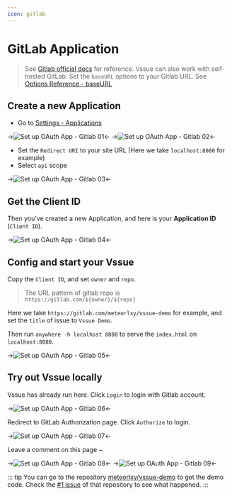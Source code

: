 ```yaml
---
icon: gitlab
---
```


# GitLab Application

> See [Gitlab official docs](https://docs.gitlab.com/ce/integration/oauth_provider.html#adding-an-application-through-the-profile) for reference.
> Vssue can also work with self-hosted GitLab. Set the `baseURL` options to your Gitlab URL. See [Options Reference - baseURL](../options/README.md#baseurl)

## Create a new Application

- Go to [Settings - Applications](https://gitlab.com/profile/applications)

->![Set up OAuth App - Gitlab 01](/img/oauth-app-gitlab-01.png)<-
->![Set up OAuth App - Gitlab 02](/img/oauth-app-gitlab-02.png)<-

- Set the `Redirect URI` to your site URL (Here we take `localhost:8080` for example)
- Select `api` scope

->![Set up OAuth App - Gitlab 03](/img/oauth-app-gitlab-03.png)<-

## Get the Client ID

Then you’ve created a new Application, and here is your **Application ID** (`Client ID`).

->![Set up OAuth App - Gitlab 04](/img/oauth-app-gitlab-04.png)<-

## Config and start your Vssue

Copy the `Client ID`, and set `owner` and `repo`.

> The URL pattern of gitlab repo is `https://gitlab.com/${owner}/${repo}`

Here we take `https://gitlab.com/meteorlxy/vssue-demo` for example, and set the `title` of issue to `Vssue Demo`.

Then run `anywhere -h localhost 8080` to serve the `index.html` on `localhost:8080`.

->![Set up OAuth App - Gitlab 05](/img/oauth-app-gitlab-05.png)<-

## Try out Vssue locally

Vssue has already run here. Click `Login` to login with Gitlab account.

->![Set up OAuth App - Gitlab 06](/img/oauth-app-gitlab-06.png)<-

Redirect to GitLab Authorization page. Click `Authorize` to login.

->![Set up OAuth App - Gitlab 07](/img/oauth-app-gitlab-07.png)<-

Leave a comment on this page ~

->![Set up OAuth App - Gitlab 08](/img/oauth-app-gitlab-08.png)<-
->![Set up OAuth App - Gitlab 09](/img/oauth-app-gitlab-09.png)<-

::: tip
You can go to the repository [meteorlxy/vssue-demo](https://gitlab.com/meteorlxy/vssue-demo) to get the demo code. Check the [#1 issue](https://gitlab.com/meteorlxy/vssue-demo/issues/1) of that repository to see what happened.
:::
